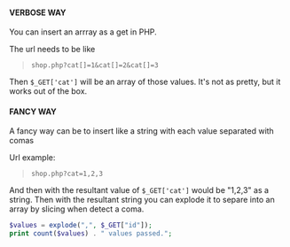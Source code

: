 
#### VERBOSE WAY 

You can insert an arrray as a get in PHP. 

The url needs to be like 

>`shop.php?cat[]=1&cat[]=2&cat[]=3` 

Then `$_GET['cat']` will be an array of those values. It's not as pretty, but it works out of the box.

#### FANCY WAY

A fancy way can be to insert like a string with each value separated with comas 

Url example: 

> `shop.php?cat=1,2,3`

And then with the resultant value of `$_GET['cat']` would be "1,2,3" as a string. 
Then with the resultant string you can explode it to separe into an array by slicing when detect a coma. 
```php
$values = explode(",", $_GET["id"]);
print count($values) . " values passed.";
```

